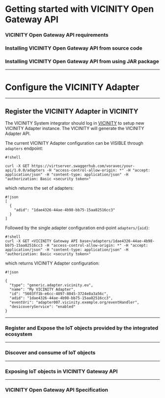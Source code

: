 # Getting started with VICINITY Open Gateway API #

### VICINITY Open Gateway API requirements ###

### Installing VICINITY Open Gateway API from source code ###

### Installing VICINITY Open Gateway API from using JAR package ###

***
# Configure the VICINITY Adapter #
------
## Register the VICINITY Adapter in VICINITY ##
The VICINITY System integrator should log in [VICINITY](http://vicinity.bavenir.eu) to setup new VICINITY Adapter instance. The VICINITY will generate the VICINITY Adapter API.

The current VICINITY Adapter configuration can be VISIBLE through `adapters` endpoint:
```
#!shell

curl -X GET https://virtserver.swaggerhub.com/voravec/your-api/1.0.0/adapters -H "access-control-allow-origin: *" -H "accept: application/json" -H "content-type: application/json" -H "authorization: Basic <security token>"
```
which returns the set of adapters:
```
#!json
[
  {
    "adid": "1dae4326-44ae-4b98-bb75-15aa82516cc3"
  }
]
```
Followed by the single adapter configuration end-point `adapters/{aid}`:
```
#!shell
curl -X GET <VICINITY Gateway API base>/adapters/1dae4326-44ae-4b98-bb75-15aa82516cc3 -H "access-control-allow-origin: *" -H "accept: application/json" -H "content-type: application/json" -H "authorization: Basic <security token>"

```
which returns VICINITY Adapter configuration:
```
#!json

{
  "type": "generic.adapter.vicinity.eu",
  "name": "My VICINITY Adapter",
  "id": "5603ff1b-e6cc-4897-8045-3724e8a3a56c",
  "adid": "1dae4326-44ae-4b98-bb75-15aa82516cc3",
  "eventUri": "adapter007.vicinity.exemple.org/eventHandler",
  "desicoveryService": "enabled"
}
```
***
### Register and Expose the IoT objects provided by the integrated ecosystem ###


***
### Discover and consume of IoT objects ###


***
### Exposing IoT objects in VICINITY Gateway API ###


***
### VICINITY Open Gateway API Specification ###